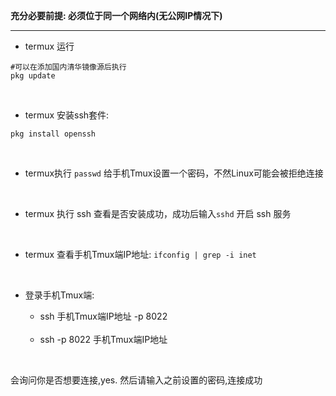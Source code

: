 **充分必要前提: 必须位于同一个网络内(无公网IP情况下)**

<HR>


- termux 运行 
```
#可以在添加国内清华镜像源后执行
pkg update
```

<br>

- termux 安装ssh套件: 
```
pkg install openssh
```

<br>

- termux执行 `passwd` 给手机Tmux设置一个密码，不然Linux可能会被拒绝连接 

<br>

- termux 执行 ssh 查看是否安装成功，成功后输入` sshd ` 开启 ssh 服务

<br>

- termux 查看手机Tmux端IP地址: `ifconfig | grep -i inet`

<br>

+ 登录手机Tmux端:
  - ssh 手机Tmux端IP地址 -p 8022
    
  <br>
  
  - ssh -p 8022 手机Tmux端IP地址 



<br>


会询问你是否想要连接,yes. 然后请输入之前设置的密码,连接成功
